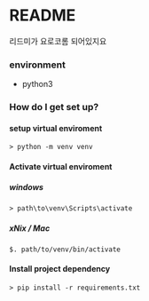 # README #

리드미가 요로코롬 되어있지요

### environment ###
 - python3

### How do I get set up? ###
#### setup virtual enviroment ####
```
> python -m venv venv
```
#### Activate virtual enviroment ####
##### windows #####
```
> path\to\venv\Scripts\activate
```
##### xNix / Mac #####
```
$. path/to/venv/bin/activate
```
#### Install project dependency ####
```
> pip install -r requirements.txt
```